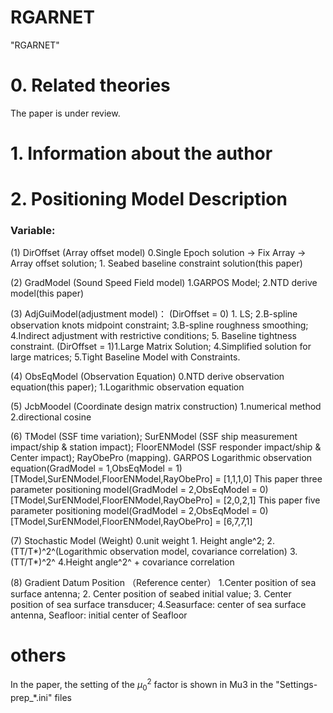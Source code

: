 # RGARNET
"RGARNET"


# 0. Related theories
The paper is under review.
# 1. Information about the author


# 2. Positioning Model Description
### Variable:
(1) DirOffset (Array offset model)
0.Single Epoch solution -> Fix Array -> Array offset solution;  1. Seabed baseline constraint solution(this paper)

(2) GradModel (Sound Speed Field model)
1.GARPOS Model; 2.NTD derive model(this paper)  

(3) AdjGuiModel(adjustment model)：
(DirOffset = 0) 1. LS; 2.B-spline observation knots midpoint constraint; 3.B-spline roughness smoothing; 4.Indirect adjustment with restrictive conditions; 5. Baseline tightness constraint.
(DirOffset = 1)1.Large Matrix Solution; 4.Simplified solution for large matrices;  5.Tight Baseline Model with Constraints.

(4) ObsEqModel (Observation Equation)
0.NTD derive observation equation(this paper); 1.Logarithmic observation equation

(5) JcbMoodel (Coordinate design matrix construction)
1.numerical method 2.directional cosine


(6) TModel (SSF time variation); SurENModel (SSF ship measurement impact/ship & station impact); FloorENModel (SSF responder impact/ship & Center impact); RayObePro (mapping).
 GARPOS Logarithmic observation equation(GradModel = 1,ObsEqModel = 1)
[TModel,SurENModel,FloorENModel,RayObePro] = [1,1,1,0]
 This paper three parameter positioning model(GradModel = 2,ObsEqModel = 0)
[TModel,SurENModel,FloorENModel,RayObePro] = [2,0,2,1]
This paper five parameter positioning model(GradModel = 2,ObsEqModel = 0)
[TModel,SurENModel,FloorENModel,RayObePro] = [6,7,7,1]

(7) Stochastic Model (Weight)
0.unit weight 1. Height angle^2; 2. (TT/T*)^2^(Logarithmic observation model, covariance correlation) 3. (TT/T*)^2^ 4.Height angle^2^ + covariance correlation

(8) Gradient Datum Position （Reference center）
1.Center position of sea surface antenna; 2. Center position of seabed initial value; 3. Center position of sea surface transducer; 4.Seasurface: center of sea surface antenna, Seafloor: initial center of Seafloor


# others
In the paper, the setting of the   $\mu^2_0$ factor is shown in Mu3 in the "Settings-prep_*.ini" files


